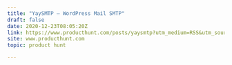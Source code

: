```yaml
---
title: "YaySMTP — WordPress Mail SMTP"
draft: false
date: 2020-12-23T08:05:20Z
link: https://www.producthunt.com/posts/yaysmtp?utm_medium=RSS&utm_source=hune
site: www.producthunt.com
topic: product hunt  

---
```

